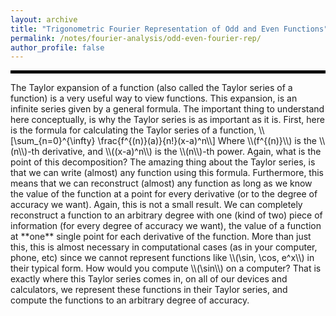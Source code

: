 ```yaml
---
layout: archive
title: "Trigonometric Fourier Representation of Odd and Even Functions"
permalink: /notes/fourier-analysis/odd-even-fourier-rep/
author_profile: false
--- 
```

<hr style="border: 2px solid black;">
The Taylor expansion of a function (also called the Taylor series of a function) is a very useful way to view functions. This expansion, is an infinite series given by a general formula. The important thing to understand here conceptually, is why the Taylor series is as 
important as it is. First, here is the formula for calculating the Taylor series of a function,
\\[\sum_{n=0}^{\infty} \frac{f^{(n)}(a)}{n!}(x-a)^n\\]
Where \\(f^{(n)}\\) is the \\(n\\)-th derivative, and \\((x-a)^n\\) is the \\(n\\)-th power. Again, what is the point of this 
decomposition? The amazing thing about the Taylor series, is that we can write (almost) any function using this formula. Furthermore,
this means that we can reconstruct (almost) any function as long as we know the value of the function at a point for every derivative
(or to the degree of accuracy we want). Again, this is not a small result. We can completely reconstruct a function to an arbitrary degree
with one (kind of two) piece of information (for every degree of accuracy we want), the value of a function at **one** single point 
for each derivative of the function. More than just this, this is almost necessary in computational cases (as in your computer, phone, etc)
since we cannot represent functions like \\(\sin, \cos, e^x\\) in their typical form. How would you compute \\(\sin\\) on a computer?
That is exactly where this Taylor series comes in, on all of our devices and calculators, we represent these functions in their 
Taylor series, and compute the functions to an arbitrary degree of accuracy.
